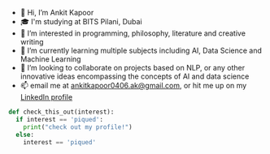 - 👋 Hi, I’m Ankit Kapoor
- :mortar_board: I'm studying at BITS Pilani, Dubai
- 👀 I’m interested in programming, philosophy, literature and creative writing
- 🌱 I’m currently learning multiple subjects including AI, Data Science and Machine Learning
- 💞️ I’m looking to collaborate on projects based on NLP, or any other innovative ideas encompassing the concepts of AI and data science
- 📫 email me at ankitkapoor0406.ak@gmail.com, or hit me up on my [LinkedIn profile](https://www.linkedin.com/in/ankitkapooor/)

~~~python
def check_this_out(interest):
  if interest == 'piqued':
    print("check out my profile!")
  else:
    interest == 'piqued'
~~~

<!---
ankitkapooor/ankitkapooor is a ✨ special ✨ repository because its `README.md` (this file) appears on your GitHub profile.
You can click the Preview link to take a look at your changes.
--->

